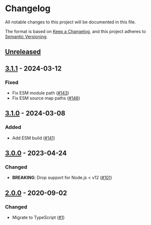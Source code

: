 # Changelog
All notable changes to this project will be documented in this file.

The format is based on [Keep a Changelog](https://keepachangelog.com/en/1.0.0/),
and this project adheres to [Semantic Versioning](https://semver.org/spec/v2.0.0.html).

## [Unreleased]

## [3.1.1] - 2024-03-12
### Fixed
- Fix ESM module path ([#143](https://github.com/MetaMask/safe-event-emitter/pull/143))
- Fix ESM source map paths ([#146](https://github.com/MetaMask/safe-event-emitter/pull/146))

## [3.1.0] - 2024-03-08
### Added
- Add ESM build ([#141](https://github.com/MetaMask/safe-event-emitter/pull/141))

## [3.0.0] - 2023-04-24
### Changed
- **BREAKING**: Drop support for Node.js < v12 ([#101](https://github.com/MetaMask/safe-event-emitter/pull/101))

## [2.0.0] - 2020-09-02
### Changed
- Migrate to TypeScript ([#1](https://github.com/MetaMask/safe-event-emitter/pull/1))

[Unreleased]: https://github.com/legobeat/safe-event-emitter/compare/v3.1.1...HEAD
[3.1.1]: https://github.com/legobeat/safe-event-emitter/compare/v3.1.0...v3.1.1
[3.1.0]: https://github.com/legobeat/safe-event-emitter/compare/v3.0.0...v3.1.0
[3.0.0]: https://github.com/legobeat/safe-event-emitter/compare/v2.0.0...v3.0.0
[2.0.0]: https://github.com/legobeat/safe-event-emitter/releases/tag/v2.0.0
